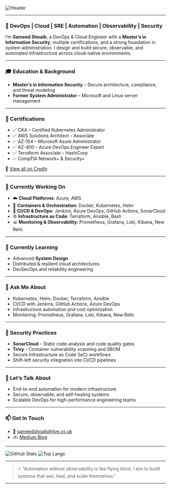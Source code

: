 ![Header](https://capsule-render.vercel.app/api?type=waving&color=0:2f80ed,100:56ccf2&height=200&section=header&text=Hi%20I'm%20Sameed!&fontSize=40&fontAlignY=35)

---

### 🔧 DevOps | Cloud | SRE | Automation | Observability | Security

I’m **Sameed Shoaib**, a DevOps & Cloud Engineer with a **Master’s in Information Security**, multiple certifications, and a strong foundation in system administration. I design and build secure, observable, and automated infrastructure across cloud-native environments.

---

### 🎓 Education & Background
- **Master’s in Information Security** – Secure architecture, compliance, and threat modeling
- **Former System Administrator** – Microsoft and Linux server management

---

### 🏅 Certifications
- ✅ CKA – Certified Kubernetes Administrator  
- ✅ AWS Solutions Architect – Associate  
- ✅ AZ-104 – Microsoft Azure Administrator  
- ✅ AZ-400 – Azure DevOps Engineer Expert  
- ✅ Terraform Associate – HashiCorp  
- ✅ CompTIA Network+ & Security+  

📜 [View all on Credly](https://www.credly.com/users/sameed-shoaib/badges#credly)

---

### 🔭 Currently Working On
- ☁️ **Cloud Platforms**: Azure, AWS  
- 🐳 **Containers & Orchestration**: Docker, Kubernetes, Helm  
- 🧰 **CI/CD & DevOps**: Jenkins, Azure DevOps, GitHub Actions, SonarCloud  
- ⚙️ **Infrastructure as Code**: Terraform, Ansible, Bash  
- 📊 **Monitoring & Observability**: Prometheus, Grafana, Loki, Kibana, New Relic

---

### 🌱 Currently Learning
- Advanced **System Design**
- Distributed & resilient cloud architectures
- DevSecOps and reliability engineering

---

### 💬 Ask Me About
- Kubernetes, Helm, Docker, Terraform, Ansible
- CI/CD with Jenkins, GitHub Actions, Azure DevOps
- Infrastructure automation and cost optimization
- Monitoring: Prometheus, Grafana, Loki, Kibana, New Relic

---

### 🔐 Security Practices
- **SonarCloud** – Static code analysis and code quality gates
- **Trivy** – Container vulnerability scanning and SBOM
- Secure Infrastructure as Code (IaC) workflows
- Shift-left security integration into CI/CD pipelines

---

### 🧠 Let’s Talk About
- End-to-end automation for modern infrastructure
- Secure, observable, and self-healing systems
- Scalable DevOps for high-performance engineering teams

---

### 📫 Get In Touch
- 📧 [sameedshoaib@live.co.uk](mailto:sameedshoaib@live.co.uk)  
- ✍️ [Medium Blog](https://medium.com/@sameedshoaib)

---

![GitHub Stats](https://github-readme-stats.vercel.app/api?username=sameedshoaib&show_icons=true&theme=radical)
![Top Langs](https://github-readme-stats.vercel.app/api/top-langs/?username=sameedshoaib&layout=compact&theme=radical)

---

> ⚡ "Automation without observability is like flying blind. I aim to build systems that see, heal, and scale themselves."

---
